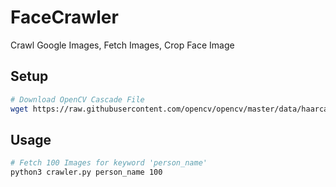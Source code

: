 # FaceCrawler
Crawl Google Images, Fetch Images, Crop Face Image

## Setup

```bash
# Download OpenCV Cascade File
wget https://raw.githubusercontent.com/opencv/opencv/master/data/haarcascades/haarcascade_frontalface_alt.xml
```

## Usage

```bash
# Fetch 100 Images for keyword 'person_name'
python3 crawler.py person_name 100
```

